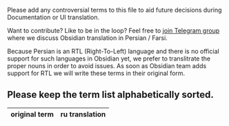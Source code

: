 Please add any controversial terms to this file to aid future decisions during Documentation or UI translation.


Want to contribute? Like to be in the loop? Feel free to  [join Telegram group]() where we discuss Obsidian translation in Persian / Farsi.


Because Persian is an RTL (Right-To-Left) language and there is no official support for such languages in Obsidian yet, we prefer to translitrate the proper nouns in order to avoid issues. As soon as Obsidian team adds support for RTL we will write these terms in their original form.


Please keep the term list **alphabetically sorted**.
---

|original term|ru translation|
|-|-|

